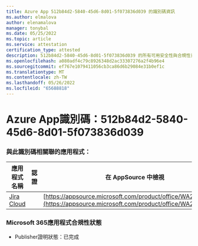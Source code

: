 ```yaml
---
title: Azure App 512b84d2-5840-45d6-8d01-5f073836d039 的識別碼資訊
ms.author: elmalova
author: elenamalova
manager: tonybal
ms.date: 05/25/2022
ms.topic: article
ms.service: attestation
certification_type: attested
description: 512b84d2-5840-45d6-8d01-5f073836d039 的所有可用安全性與合規性資訊。
ms.openlocfilehash: a080adf4c79c8926348d2ac33307276a2f4b96e4
ms.sourcegitcommit: ef767e1079411056cb3ca86d6b29084e31b0ef1c
ms.translationtype: MT
ms.contentlocale: zh-TW
ms.lasthandoff: 05/26/2022
ms.locfileid: "65688818"
---
```

# <a name="azure-app-id-512b84d2-5840-45d6-8d01-5f073836d039"></a>Azure App識別碼：512b84d2-5840-45d6-8d01-5f073836d039


### <a name="apps-associated-with-this-id"></a>與此識別碼相關聯的應用程式：
| **應用程式名稱** | **認證** | **在 AppSource 中檢視** |
|--------------|---------------|-----------------------|
| [Jira Cloud](../forward/WA200002140.md) |  | [https://appsource.microsoft.com/product/office/WA200002140](https://appsource.microsoft.com/product/office/WA200002140) |

### <a name="microsoft-365-app-compliance-status"></a>Microsoft 365應用程式合規性狀態
- Publisher證明狀態：已完成
